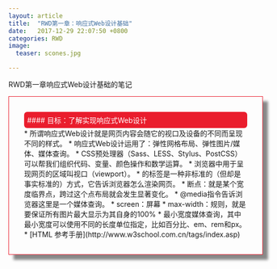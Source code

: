 ```yaml
---
layout: article
title:  "RWD第一章：响应式Web设计基础"
date:   2017-12-29 22:07:50 +0800
categories: RWD
image:
  teaser: scones.jpg

---
```


RWD第一章响应式Web设计基础的笔记

<div class="row img-rounded" style="padding:30px; box-shadow: 10px 10px 5px #888888; border: 1px solid #EA1D2D;">
<div class="col-md-12">
<div style="background: #EA1D2D; color:white; border-radius:6px; padding:6px;" markdown="1">
#### 目标：了解实现响应式Web设计
</div>
</div>
<div class="col-md-9" markdown="1" >
* 所谓响应式Web设计就是网页内容会随它的视口及设备的不同而呈现不同的样式。
* 响应式Web设计运用了：弹性网格布局、弹性图片/媒体、媒体查询。
* CSS预处理器（Sass、LESS、Stylus、PostCSS）可以帮我们组织代码、变量、颜色操作和数学运算。
* 浏览器中用于呈现网页的区域叫视口（viewport）。
* 的<meta>标签是一种非标准的（但却是事实标准的）方式，它告诉浏览器怎么渲染网页。
* 断点：就是某个宽度临界点，跨过这个点布局就会发生显著变化。
* @media指令告诉浏览器这里是一个媒体查询。
* screen：屏幕
* max-width：规则，就是要保证所有图片最大显示为其自身的100%
* 最小宽度媒体查询，其中最小宽度可以使用不同的长度单位指定，比如百分比、em、rem和px。
* [HTML 参考手册](http://www.w3school.com.cn/tags/index.asp)
</div>

